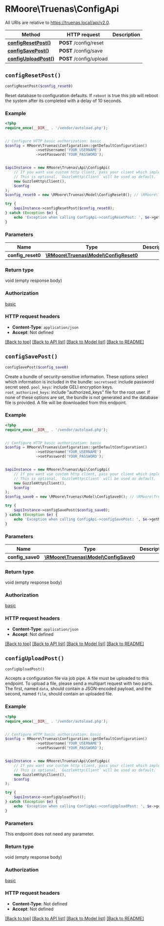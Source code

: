# RMoore\Truenas\ConfigApi

All URIs are relative to https://truenas.local/api/v2.0.

Method | HTTP request | Description
------------- | ------------- | -------------
[**configResetPost()**](ConfigApi.md#configResetPost) | **POST** /config/reset | 
[**configSavePost()**](ConfigApi.md#configSavePost) | **POST** /config/save | 
[**configUploadPost()**](ConfigApi.md#configUploadPost) | **POST** /config/upload | 


## `configResetPost()`

```php
configResetPost($config_reset0)
```



Reset database to configuration defaults.  If `reboot` is true this job will reboot the system after its completed with a delay of 10 seconds.

### Example

```php
<?php
require_once(__DIR__ . '/vendor/autoload.php');


// Configure HTTP basic authorization: basic
$config = RMoore\Truenas\Configuration::getDefaultConfiguration()
              ->setUsername('YOUR_USERNAME')
              ->setPassword('YOUR_PASSWORD');


$apiInstance = new RMoore\Truenas\Api\ConfigApi(
    // If you want use custom http client, pass your client which implements `GuzzleHttp\ClientInterface`.
    // This is optional, `GuzzleHttp\Client` will be used as default.
    new GuzzleHttp\Client(),
    $config
);
$config_reset0 = new \RMoore\Truenas\Model\ConfigReset0(); // \RMoore\Truenas\Model\ConfigReset0

try {
    $apiInstance->configResetPost($config_reset0);
} catch (Exception $e) {
    echo 'Exception when calling ConfigApi->configResetPost: ', $e->getMessage(), PHP_EOL;
}
```

### Parameters

Name | Type | Description  | Notes
------------- | ------------- | ------------- | -------------
 **config_reset0** | [**\RMoore\Truenas\Model\ConfigReset0**](../Model/ConfigReset0.md)|  | [optional]

### Return type

void (empty response body)

### Authorization

[basic](../../README.md#basic)

### HTTP request headers

- **Content-Type**: `application/json`
- **Accept**: Not defined

[[Back to top]](#) [[Back to API list]](../../README.md#endpoints)
[[Back to Model list]](../../README.md#models)
[[Back to README]](../../README.md)

## `configSavePost()`

```php
configSavePost($config_save0)
```



Create a bundle of security-sensitive information. These options select which information is included in the bundle:  `secretseed`: include password secret seed.  `pool_keys`: include GELI encryption keys.  `root_authorized_keys`: include \"authorized_keys\" file for the root user.  If none of these options are set, the bundle is not generated and the database file is provided.  A file will be downloaded from this endpoint.

### Example

```php
<?php
require_once(__DIR__ . '/vendor/autoload.php');


// Configure HTTP basic authorization: basic
$config = RMoore\Truenas\Configuration::getDefaultConfiguration()
              ->setUsername('YOUR_USERNAME')
              ->setPassword('YOUR_PASSWORD');


$apiInstance = new RMoore\Truenas\Api\ConfigApi(
    // If you want use custom http client, pass your client which implements `GuzzleHttp\ClientInterface`.
    // This is optional, `GuzzleHttp\Client` will be used as default.
    new GuzzleHttp\Client(),
    $config
);
$config_save0 = new \RMoore\Truenas\Model\ConfigSave0(); // \RMoore\Truenas\Model\ConfigSave0

try {
    $apiInstance->configSavePost($config_save0);
} catch (Exception $e) {
    echo 'Exception when calling ConfigApi->configSavePost: ', $e->getMessage(), PHP_EOL;
}
```

### Parameters

Name | Type | Description  | Notes
------------- | ------------- | ------------- | -------------
 **config_save0** | [**\RMoore\Truenas\Model\ConfigSave0**](../Model/ConfigSave0.md)|  | [optional]

### Return type

void (empty response body)

### Authorization

[basic](../../README.md#basic)

### HTTP request headers

- **Content-Type**: `application/json`
- **Accept**: Not defined

[[Back to top]](#) [[Back to API list]](../../README.md#endpoints)
[[Back to Model list]](../../README.md#models)
[[Back to README]](../../README.md)

## `configUploadPost()`

```php
configUploadPost()
```



Accepts a configuration file via job pipe.  A file must be uploaded to this endpoint. To upload a file, please send a multipart request with two parts. The first, named `data`, should contain a JSON-encoded payload, and the second, named `file`, should contain an uploaded file.

### Example

```php
<?php
require_once(__DIR__ . '/vendor/autoload.php');


// Configure HTTP basic authorization: basic
$config = RMoore\Truenas\Configuration::getDefaultConfiguration()
              ->setUsername('YOUR_USERNAME')
              ->setPassword('YOUR_PASSWORD');


$apiInstance = new RMoore\Truenas\Api\ConfigApi(
    // If you want use custom http client, pass your client which implements `GuzzleHttp\ClientInterface`.
    // This is optional, `GuzzleHttp\Client` will be used as default.
    new GuzzleHttp\Client(),
    $config
);

try {
    $apiInstance->configUploadPost();
} catch (Exception $e) {
    echo 'Exception when calling ConfigApi->configUploadPost: ', $e->getMessage(), PHP_EOL;
}
```

### Parameters

This endpoint does not need any parameter.

### Return type

void (empty response body)

### Authorization

[basic](../../README.md#basic)

### HTTP request headers

- **Content-Type**: Not defined
- **Accept**: Not defined

[[Back to top]](#) [[Back to API list]](../../README.md#endpoints)
[[Back to Model list]](../../README.md#models)
[[Back to README]](../../README.md)
